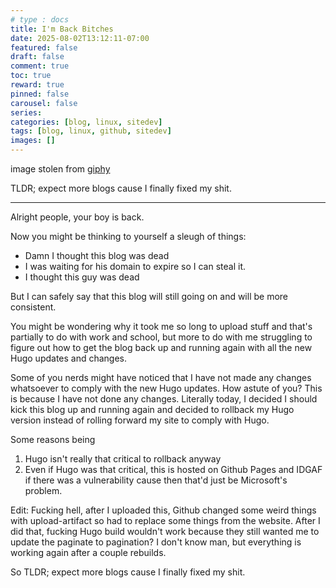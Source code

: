 ```yaml
---
# type : docs
title: I'm Back Bitches
date: 2025-08-02T13:12:11-07:00
featured: false
draft: false
comment: true
toc: true
reward: true
pinned: false
carousel: false
series:
categories: [blog, linux, sitedev]
tags: [blog, linux, github, sitedev]
images: []
---
```


image stolen from [giphy](https://giphy.com/gifs/wwe-roman-reigns-im-back-the-big-dog-1qcKIjf3ym0LWqewFB)

TLDR; expect more blogs cause I finally fixed my shit.

<!--more-->

---


Alright people, your boy is back.

Now you might be thinking to yourself a sleugh of things:
- Damn I thought this blog was dead
- I was waiting for his domain to expire so I can steal it.
- I thought this guy was dead

But I can safely say that this blog will still going on and will be more consistent.

You might be wondering why it took me so long to upload stuff and that's partially to do with work and school, but more to do with me struggling to figure out how to get the blog back up and running again with all the new Hugo updates and changes.

Some of you nerds might have noticed that I have not made any changes whatsoever to comply with the new Hugo updates. How astute of you? This is because I have not done any changes. Literally today, I decided I should kick this blog up and running again and decided to rollback my Hugo version instead of rolling forward my site to comply with Hugo.

Some reasons being
1. Hugo isn't really that critical to rollback anyway
2. Even if Hugo was that critical, this is hosted on Github Pages and IDGAF if there was a vulnerability cause then that'd just be Microsoft's problem.


Edit: Fucking hell, after I uploaded this, Github changed some weird things with upload-artifact so had to replace some things from the website. After I did that, fucking Hugo build wouldn't work because they still wanted me to update the paginate to pagination? I don't know man, but everything is working again after a couple rebuilds.


So TLDR; expect more blogs cause I finally fixed my shit.